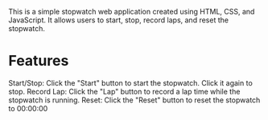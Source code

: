 This is a simple stopwatch web application created using HTML, CSS, and JavaScript. It allows users to start, stop, record laps, and reset the stopwatch.

# Features
Start/Stop: Click the "Start" button to start the stopwatch. Click it again to stop.
Record Lap: Click the "Lap" button to record a lap time while the stopwatch is running.
Reset: Click the "Reset" button to reset the stopwatch to 00:00:00